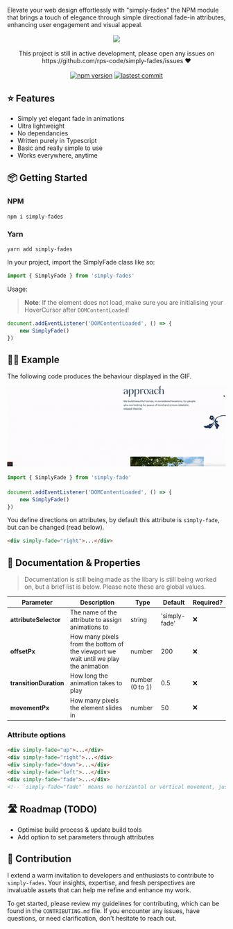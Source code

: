 Elevate your web design effortlessly with "simply-fades" the NPM module that brings a touch of elegance through simple directional fade-in attributes, enhancing user engagement and visual appeal.

<div align="center">
    <img align="center" width="230" src="https://i.imgur.com/iG2POl5.png" />
    <br />
    <br />
    <div>This project is still in active development, please open any issues on https://github.com/rps-code/simply-fades/issues ❤️</div>
    <br />
    <a href="https://www.npmjs.com/package/simply-fades"><img src="https://badgen.net/npm/v/simply-fades" alt="npm version"></a> <a href="https://github.com/rps-code/simply-fades"><img src="https://img.shields.io/github/last-commit/rps-code/simply-fades" alt="lastest commit"></a>
</div>

## ⭐️ Features

-   Simply yet elegant fade in animations
-   Ultra lightweight
-   No dependancies
-   Written purely in Typescript
-   Basic and really simple to use
-   Works everywhere, anytime

## 📦 Getting Started

### NPM

```
npm i simply-fades
```

### Yarn

```
yarn add simply-fades
```

In your project, import the SimplyFade class like so:

```js
import { SimplyFade } from 'simply-fades'
```

Usage:

> **Note**: If the element does not load, make sure you are initialising your HoverCursor after `DOMContentLoaded`!

```js
document.addEventListener('DOMContentLoaded', () => {
    new SimplyFade()
})
```

## 🙋‍♂️ Example

The following code produces the behaviour displayed in the GIF.

![](https://github.com/rps-code/simply-fades/blob/main/demo.gif)

```js
import { SimplyFade } from 'simply-fade'

document.addEventListener('DOMContentLoaded', () => {
    new SimplyFade()
})
```

You define directions on attributes, by default this attribute is `simply-fade`, but can be changed (read below).

```html
<div simply-fade="right">...</div>
```

## 🚀 Documentation & Properties

> Documentation is still being made as the libary is still being worked on, but a brief list is below. Please note these are global values.

| Parameter              | Description                                                                         | Type            | Default       | Required? |
| ---------------------- | ----------------------------------------------------------------------------------- | --------------- | ------------- | --------- |
| **attributeSelector**  | The name of the attribute to assign animations to                                   | string          | 'simply-fade' | ❌        |
| **offsetPx**           | How many pixels from the bottom of the viewport we wait until we play the animation | number          | 200           | ❌        |
| **transitionDuration** | How long the animation takes to play                                                | number (0 to 1) | 0.5           | ❌        |
| **movementPx**         | How many pixels the element slides in                                               | number          | 50            | ❌        |

### Attribute options

```html
<div simply-fade="up">...</div>
<div simply-fade="right">...</div>
<div simply-fade="down">...</div>
<div simply-fade="left">...</div>
<div simply-fade="fade">...</div>
<!-- `simply-fade="fade"` means no horizontal or vertical movement, just fade in -->
```

## 🛣️ Roadmap (TODO)

-   Optimise build process & update build tools
-   Add option to set parameters through attributes

## 💎 Contribution

I extend a warm invitation to developers and enthusiasts to contribute to `simply-fades`. Your insights, expertise, and fresh perspectives are invaluable assets that can help me refine and enhance my work.

To get started, please review my guidelines for contributing, which can be found in the `CONTRIBUTING.md` file. If you encounter any issues, have questions, or need clarification, don't hesitate to reach out.
